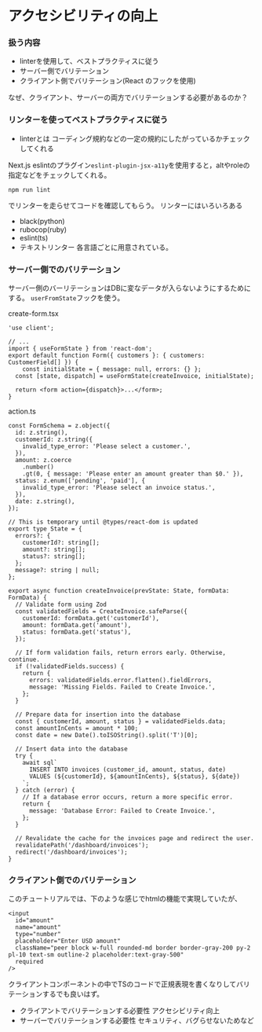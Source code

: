 # アクセシビリティの向上

### 扱う内容
- linterを使用して、ベストプラクティスに従う
- サーバー側でバリテーション
- クライアント側でバリテーション(React のフックを使用)

なぜ、クライアント、サーバーの両方でバリテーションする必要があるのか？

### リンターを使ってベストプラクティスに従う
- linterとは
コーディング規約などの一定の規約にしたがっているかチェックしてくれる

Next.js eslintのプラグイン`eslint-plugin-jsx-a11y`を使用すると，altやroleの指定などをチェックしてくれる。

```
npm run lint
```
でリンターを走らせてコードを確認してもらう。
リンターにはいろいろある
- black(python)
- rubocop(ruby)
- eslint(ts)
- テキストリンター
各言語ごとに用意されている。

### サーバー側でのバリテーション
サーバー側のバーリテーションはDBに変なデータが入らないようにするためにする。
`userFromState`フックを使う。

create-form.tsx
```tsx
'use client';
 
// ...
import { useFormState } from 'react-dom';
export default function Form({ customers }: { customers: CustomerField[] }) {
    const initialState = { message: null, errors: {} };
  const [state, dispatch] = useFormState(createInvoice, initialState);
 
  return <form action={dispatch}>...</form>;
}
```

action.ts
```tsx
const FormSchema = z.object({
  id: z.string(),
  customerId: z.string({
    invalid_type_error: 'Please select a customer.',
  }),
  amount: z.coerce
    .number()
    .gt(0, { message: 'Please enter an amount greater than $0.' }),
  status: z.enum(['pending', 'paid'], {
    invalid_type_error: 'Please select an invoice status.',
  }),
  date: z.string(),
});

// This is temporary until @types/react-dom is updated
export type State = {
  errors?: {
    customerId?: string[];
    amount?: string[];
    status?: string[];
  };
  message?: string | null;
};
 
export async function createInvoice(prevState: State, formData: FormData) {
  // Validate form using Zod
  const validatedFields = CreateInvoice.safeParse({
    customerId: formData.get('customerId'),
    amount: formData.get('amount'),
    status: formData.get('status'),
  });
 
  // If form validation fails, return errors early. Otherwise, continue.
  if (!validatedFields.success) {
    return {
      errors: validatedFields.error.flatten().fieldErrors,
      message: 'Missing Fields. Failed to Create Invoice.',
    };
  }
 
  // Prepare data for insertion into the database
  const { customerId, amount, status } = validatedFields.data;
  const amountInCents = amount * 100;
  const date = new Date().toISOString().split('T')[0];
 
  // Insert data into the database
  try {
    await sql`
      INSERT INTO invoices (customer_id, amount, status, date)
      VALUES (${customerId}, ${amountInCents}, ${status}, ${date})
    `;
  } catch (error) {
    // If a database error occurs, return a more specific error.
    return {
      message: 'Database Error: Failed to Create Invoice.',
    };
  }
 
  // Revalidate the cache for the invoices page and redirect the user.
  revalidatePath('/dashboard/invoices');
  redirect('/dashboard/invoices');
}
```

### クライアント側でのバリテーション
このチュートリアルでは、下のような感じでhtmlの機能で実現していたが、
```tsx
<input
  id="amount"
  name="amount"
  type="number"
  placeholder="Enter USD amount"
  className="peer block w-full rounded-md border border-gray-200 py-2 pl-10 text-sm outline-2 placeholder:text-gray-500"
  required
/>
```
クライアントコンポーネントの中でTSのコードで正規表現を書くなりしてバリテーションするでも良いはず。

- クライアントでバリテーションする必要性
アクセシビリティ向上
- サーバーでバリテーションする必要性
セキュリティ、バグらせないためなど